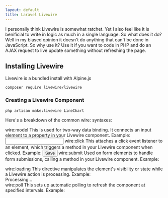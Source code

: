 ```yaml
---
layout: default
title: Laravel Livewire
---
```


<p>I personally think Livewire is somewhat ratchet. Yet I also feel like it is benificial to write in logic as much in a single language. So what does it do? Well in my biased opinion it doesn't do anything that can't be done in JavaScript. So why use it? Use it if you want to code in PHP and do an AJAX request to live update something without refreshing the page.</p>

<h2>Installing Livewire</h2>
<p>Livewire is a bundled install with Alpine.js</p>
<div class="codesnippet-wrapper">
  <div class="line-numbers">
</div>
<pre class="codesnippet"><code>composer require livewire/livewire</code></pre></div>

<h3>Creating a Livewire Component</h3>
<div class="codesnippet-wrapper">
  <div class="line-numbers">
</div>
<pre class="codesnippet"><code>php artisan make:livewire LineChart</code></pre></div>

<p>Here's a breakdown of the common wire: syntaxes:

wire:model
This is used for two-way data binding. It connects an input element to a property in your Livewire component.
Example: <input type="text" wire:model="name">
wire:click
This attaches a click event listener to an element, which triggers a method in your Livewire component when clicked.
Example: <button wire:click="save">Save</button>
wire:submit
Used on form elements to handle form submissions, calling a method in your Livewire component.
Example: <form wire:submit="handleSubmit">
wire:loading
This directive manipulates the element's visibility or state while a Livewire action is processing.
Example: <div wire:loading>Processing...</div>
wire:poll
This sets up automatic polling to refresh the component at specified intervals.
Example: <div wire:poll.5s="refreshData">
</p>
